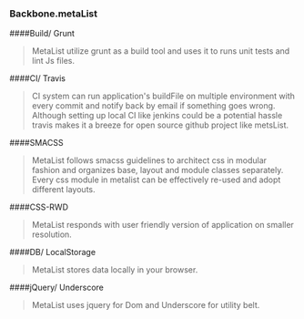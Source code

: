 ### Backbone.metaList 

####Build/ Grunt 

>MetaList utilize grunt as a build tool and uses it to runs unit tests and lint Js files. 

####CI/ Travis

>CI system can run application's buildFile on multiple environment with every commit and notify back by email if something goes wrong. Although setting up local CI like jenkins could be a potential  hassle travis makes it a breeze for open source github project like metsList.


####SMACSS

>MetaList follows smacss guidelines to architect css in modular fashion and organizes base, layout and module classes separately. Every css module in metalist can be effectively re-used and adopt different layouts.

####CSS-RWD
>MetaList responds with user friendly version of application on smaller resolution.

####DB/ LocalStorage 
>MetaList stores data locally in your browser.

####jQuery/ Underscore
>MetaList uses jquery for Dom and Underscore for utility belt.


